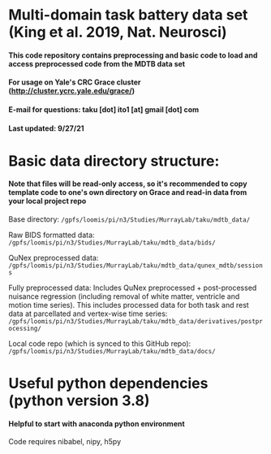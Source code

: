 # Multi-domain task battery data set (King et al. 2019, Nat. Neurosci)

#### This code repository contains preprocessing and basic code to load and access preprocessed code from the MDTB data set 
#### For usage on Yale's CRC Grace cluster (http://cluster.ycrc.yale.edu/grace/)
#### E-mail for questions: taku [dot] ito1 [at] gmail [dot] com
#### Last updated: 9/27/21


# Basic data directory structure:
#### Note that files will be read-only access, so it's recommended to copy template code to one's own directory on Grace and read-in data from your local project repo

Base directory: `/gpfs/loomis/pi/n3/Studies/MurrayLab/taku/mdtb_data/`

Raw BIDS formatted data: `/gpfs/loomis/pi/n3/Studies/MurrayLab/taku/mdtb_data/bids/`

QuNex preprocessed data: `/gpfs/loomis/pi/n3/Studies/MurrayLab/taku/mdtb_data/qunex_mdtb/sessions`

Fully preprocessed data: Includes QuNex preprocessed + post-processed nuisance regression (including removal of white matter, ventricle and motion time series). This includes processed data for both task and rest data at parcellated and vertex-wise time series: `/gpfs/loomis/pi/n3/Studies/MurrayLab/taku/mdtb_data/derivatives/postprocessing/`

Local code repo (which is synced to this GitHub repo): `/gpfs/loomis/pi/n3/Studies/MurrayLab/taku/mdtb_data/docs/`

# Useful python dependencies (python version 3.8)
#### Helpful to start with anaconda python environment

Code requires nibabel, nipy, h5py
